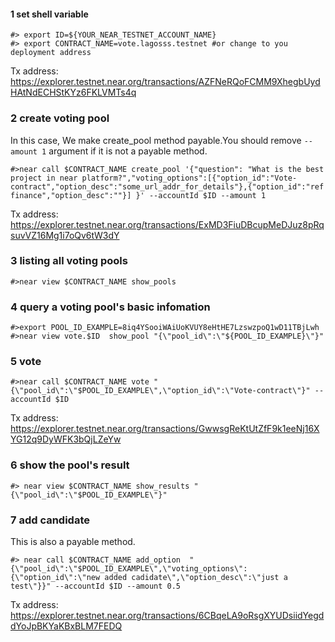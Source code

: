 #### 1 set shell variable  
```shell
#> export ID=${YOUR_NEAR_TESTNET_ACCOUNT_NAME}
#> export CONTRACT_NAME=vote.lagosss.testnet #or change to you deployment address
```  
 Tx address:  https://explorer.testnet.near.org/transactions/AZFNeRQoFCMM9XhegbUydHAtNdECHStKYz6FKLVMTs4q
### 2 create voting pool  
In this case, We make create_pool method payable.You should remove `--amount 1` argument if it is not a payable method.  
```shell
#>near call $CONTRACT_NAME create_pool '{"question": "What is the best project in near platform?","voting_options":[{"option_id":"Vote-contract","option_desc":"some_url_addr_for_details"},{"option_id":"ref finance","option_desc":""}] }' --accountId $ID --amount 1

```    
 Tx address: https://explorer.testnet.near.org/transactions/ExMD3FiuDBcupMeDJuz8pRqsuvVZ16Mg1i7oQv6tW3dY

### 3 listing all voting pools  
```shell
#>near view $CONTRACT_NAME show_pools
``` 

### 4 query a voting pool's basic infomation   

```shell 
#>export POOL_ID_EXAMPLE=8iq4YSooiWAiUoKVUY8eHtHE7LzswzpoQ1wD11TBjLwh
#>near view vote.$ID  show_pool "{\"pool_id\":\"${POOL_ID_EXAMPLE}\"}"
```  

### 5 vote  
```shell
#>near call $CONTRACT_NAME vote "{\"pool_id\":\"$POOL_ID_EXAMPLE\",\"option_id\":\"Vote-contract\"}" --accountId $ID  
```  
 Tx address: https://explorer.testnet.near.org/transactions/GwwsgReKtUtZfF9k1eeNj16XYG12q9DyWFK3bQjLZeYw  


### 6 show the pool's result  
```shell
#> near view $CONTRACT_NAME show_results "{\"pool_id\":\"$POOL_ID_EXAMPLE\"}"
``` 

### 7 add candidate  
This is also a payable method.  
```shell
#> near call $CONTRACT_NAME add_option  "{\"pool_id\":\"$POOL_ID_EXAMPLE\",\"voting_options\":{\"option_id\":\"new added cadidate\",\"option_desc\":\"just a test\"}}" --accountId $ID --amount 0.5
```  
 Tx address: https://explorer.testnet.near.org/transactions/6CBqeLA9oRsgXYUDsiidYegddYoJpBKYaKBxBLM7FEDQ
